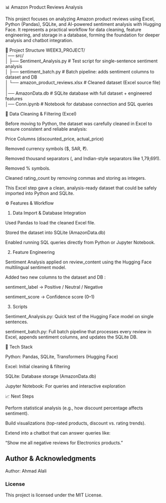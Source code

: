 📊 Amazon Product Reviews Analysis

This project focuses on analyzing Amazon product reviews using Excel, Python (Pandas), SQLite, and AI-powered sentiment analysis with Hugging Face.
It represents a practical workflow for data cleaning, feature engineering, and storage in a database, forming the foundation for deeper analysis and chatbot integration.

📂 Project Structure
WEEK3_PROJECT/             
│── src/                 
│   ├── Sentiment_Analysis.py        # Test script for single-sentence sentiment analysis                   
│   ├── sentiment_batch.py           # Batch pipeline: adds sentiment columns to dataset and DB                    
│   └── amazon_product_reviews.xlsx  # Cleaned dataset (Excel source file)            
│                        
│── AmazonData.db                    # SQLite database with full dataset + engineered features                                 
│── Conn.ipynb                       # Notebook for database connection and SQL queries                     

🧹 Data Cleaning & Filtering (Excel)

Before moving to Python, the dataset was carefully cleaned in Excel to ensure consistent and reliable analysis:

Price Columns (discounted_price, actual_price)

Removed currency symbols ($, SAR, ₹).

Removed thousand separators (, and Indian-style separators like 1,79,691).


Removed % symbols.


Cleaned rating_count by removing commas and storing as integers.


This Excel step gave a clean, analysis-ready dataset that could be safely imported into Python and SQLite.

⚙️ Features & Workflow
1. Data Import & Database Integration

Used Pandas to load the cleaned Excel file.

Stored the dataset into SQLite (AmazonData.db)

Enabled running SQL queries directly from Python or Jupyter Notebook.

2. Feature Engineering

Sentiment Analysis applied on review_content using the Hugging Face multilingual sentiment model.

Added two new columns to the dataset and DB :

sentiment_label → Positive / Neutral / Negative

sentiment_score → Confidence score (0–1)

3. Scripts

Sentiment_Analysis.py: Quick test of the Hugging Face model on single sentences.

sentiment_batch.py: Full batch pipeline that processes every review in Excel, appends sentiment columns, and updates the SQLite DB.

🚀 Tech Stack

Python: Pandas, SQLite, Transformers (Hugging Face)

Excel: Initial cleaning & filtering

SQLite: Database storage (AmazonData.db)

Jupyter Notebook: For queries and interactive exploration

📈 Next Steps

Perform statistical analysis (e.g., how discount percentage affects sentiment).

Build visualizations (top-rated products, discount vs. rating trends).

Extend into a chatbot that can answer queries like:

“Show me all negative reviews for Electronics products.”


## Author & Acknowledgments
Author: Ahmad Alali


### License   
This project is licensed under the MIT License.